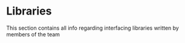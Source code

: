 # Libraries
This section contains all info regarding interfacing libraries written by members of the team